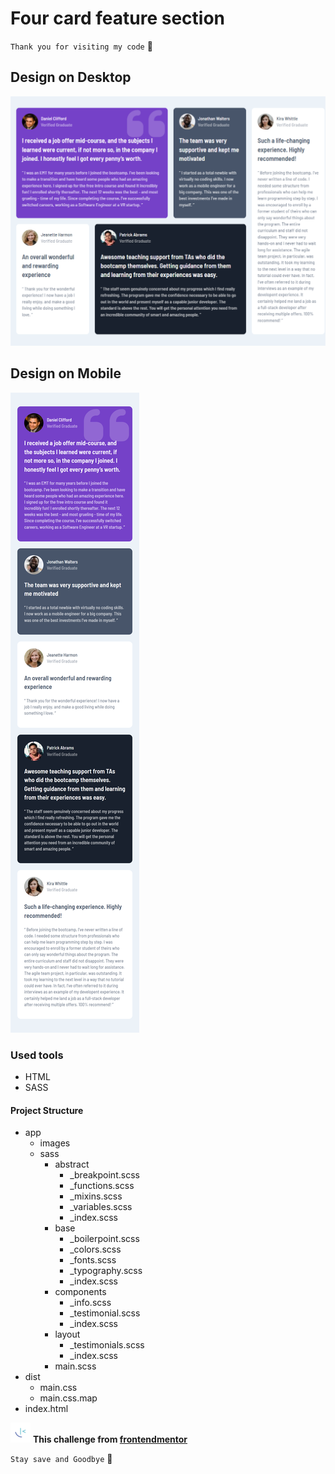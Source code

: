 # Four card feature section

`Thank you for visiting my code` 👋

## Design on Desktop

![Design on Desktop](./design/127.0.0.1_5500_index.html.png)

## Design on Mobile

![Design on Mobile](<./design/127.0.0.1_5500_index.html(iPhone%20SE).png>)

### Used tools

- HTML
- SASS

#### Project Structure

- app
  - images
  - sass
    - abstract
      - \_breakpoint.scss
      - \_functions.scss
      - \_mixins.scss
      - \_variables.scss
      - \_index.scss
    - base
      - \_boilerpoint.scss
      - \_colors.scss
      - \_fonts.scss
      - \_typography.scss
      - \_index.scss
    - components
      - \_info.scss
      - \_testimonial.scss
      - \_index.scss
    - layout
      - \_testimonials.scss
      - \_index.scss
    - main.scss
- dist
  - main.css
  - main.css.map
- index.html

![frontendmentor-icon](./app/images/favicon-32x32.png) **This challenge from [frontendmentor](https://www.frontendmentor.io/)**

`Stay save and Goodbye` 👋
